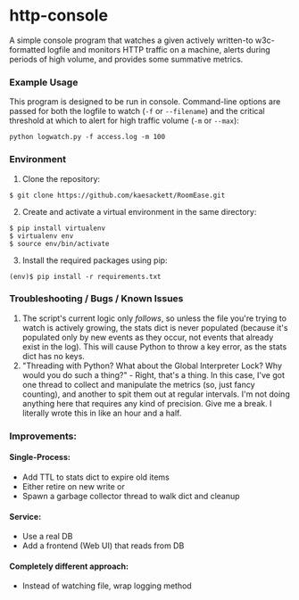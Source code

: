 # http-console
A simple console program that watches a given actively written-to w3c-formatted logfile and monitors HTTP traffic on a machine, alerts during periods of high volume, and provides some summative metrics.

### Example Usage
This program is designed to be run in console. Command-line options are passed for both the logfile to watch (<code>-f</code> or <code>--filename</code>) and the critical threshold at which to alert for high traffic volume (<code>-m</code> or <code>--max</code>):
<pre><code>python logwatch.py -f access.log -m 100</code></pre>

### Environment

1. Clone the repository:

<pre><code>$ git clone https://github.com/kaesackett/RoomEase.git</code></pre>

2. Create and activate a virtual environment in the same directory: 

<pre><code>$ pip install virtualenv
$ virtualenv env
$ source env/bin/activate 
</code></pre>

3. Install the required packages using pip:

<pre><code>(env)$ pip install -r requirements.txt</code></pre>

### Troubleshooting / Bugs / Known Issues
1. The script's current logic only <i>follows</i>, so unless the file you're trying to watch is actively growing, the stats dict is never populated (because it's populated only by new events as they occur, not events that already exist in the log). This will cause Python to throw a key error, as the stats dict has no keys.
2. "Threading with Python? What about the Global Interpreter Lock? Why would you do such a thing?" - Right, that's a thing. In this case, I've got one thread to collect and manipulate the metrics (so, just fancy counting), and another to spit them out at regular intervals. I'm not doing anything here that requires any kind of precision. Give me a break. I literally wrote this in like an hour and a half.

### Improvements:
#### Single-Process:
 - Add TTL to stats dict to expire old items
 - Either retire on new write
   or
 - Spawn a garbage collector thread to walk dict and cleanup

#### Service:
 - Use a real DB
 - Add a frontend (Web UI) that reads from DB

#### Completely different approach:
 - Instead of watching file, wrap logging method

